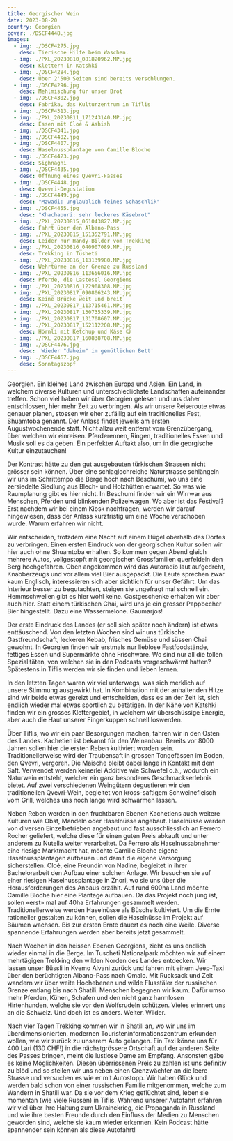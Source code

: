 ```yaml
---
title: Georgischer Wein
date: 2023-08-20
country: Georgien
cover: ./DSCF4448.jpg
images:
  - img: ./DSCF4275.jpg
    desc: Tierische Hilfe beim Waschen.
  - img: ./PXL_20230810_081820962.MP.jpg
    desc: Klettern in Katshki
  - img: ./DSCF4284.jpg
    desc: Über 2'500 Seiten sind bereits verschlungen.
  - img: ./DSCF4296.jpg
    desc: Mehlmischung für unser Brot
  - img: ./DSCF4302.jpg
    desc: Fabrika, das Kulturzentrum in Tiflis
  - img: ./DSCF4313.jpg
  - img: ./PXL_20230811_171243140.MP.jpg
    desc: Essen mit Cloé & Ashish
  - img: ./DSCF4341.jpg
  - img: ./DSCF4402.jpg
  - img: ./DSCF4407.jpg
    desc: Haselnussplantage von Camille Bloche
  - img: ./DSCF4423.jpg
    desc: Sighnaghi
  - img: ./DSCF4435.jpg
    desc: Öffnung eines Qvevri-Fasses
  - img: ./DSCF4448.jpg
    desc: Qvevri-Degustation
  - img: ./DSCF4449.jpg
    desc: "Mzwadi: unglaublich feines Schaschlik"
  - img: ./DSCF4455.jpg
    desc: "Khachapuri: sehr leckeres Käsebrot"
  - img: ./PXL_20230815_061043827.MP.jpg
    desc: Fahrt über den Albano-Pass
  - img: ./PXL_20230815_151352791.MP.jpg
    desc: Leider nur Handy-Bilder vom Trekking
  - img: ./PXL_20230816_040907089.MP.jpg
    desc: Trekking in Tusheti
  - img: ./PXL_20230816_113139980.MP.jpg
    desc: Wehrtürme an der Grenze zu Russland
  - img: ./PXL_20230816_113656016.MP.jpg
    desc: Pferde, die Lastesel Georgiens
  - img: ./PXL_20230816_122908308.MP.jpg
  - img: ./PXL_20230817_090806243.MP.jpg
    desc: Keine Brücke weit und breit
  - img: ./PXL_20230817_113715461.MP.jpg
  - img: ./PXL_20230817_130735339.MP.jpg
  - img: ./PXL_20230817_131708607.MP.jpg
  - img: ./PXL_20230817_152112208.MP.jpg
    desc: Hörnli mit Ketchup und Käse 😋
  - img: ./PXL_20230817_160838708.MP.jpg
  - img: ./DSCF4476.jpg
    desc: 'Wieder "daheim" im gemütlichen Bett'
  - img: ./DSCF4467.jpg
    desc: Sonntagszopf
---
```

Georgien. Ein kleines Land zwischen Europa und Asien. Ein Land, in welchem diverse Kulturen und unterschiedlichste Landschaften aufeinander treffen. Schon viel haben wir über Georgien gelesen und uns daher entschlossen, hier mehr Zeit zu verbringen. Als wir unsere Reiseroute etwas genauer planen, stossen wir eher zufällig auf ein traditionelles Fest, Shuamtoba genannt. Der Anlass findet jeweils am ersten Augustwochenende statt. Nicht allzu weit entfernt vom Grenzübergang, über welchen wir einreisen. Pferderennen, Ringen, traditionelles Essen und Musik soll es da geben. Ein perfekter Auftakt also, um in die georgische Kultur einzutauchen! 

Der Kontrast hätte zu den gut ausgebauten türkischen Strassen nicht grösser sein können. Über eine schlaglochreiche Naturstrasse schlängeln wir uns im Schrittempo die Berge hoch nach Beschumi, wo uns eine zersiedelte Siedlung aus Blech- und Holzhütten erwartet. So was wie Raumplanung gibt es hier nicht. In Beschumi finden wir ein Wirrwar aus Menschen, Pferden und blinkenden Polizeiwagen. Wo aber ist das Festival? Erst nachdem wir bei einem Kiosk nachfragen, werden wir darauf hingewiesen, dass der Anlass kurzfristig um eine Woche verschoben wurde. Warum erfahren wir nicht.

Wir entscheiden, trotzdem eine Nacht auf einem Hügel oberhalb des Dorfes zu verbringen. Einen ersten Eindruck von der georgischen Kultur sollen wir hier auch ohne Shuamtoba erhalten. So kommen gegen Abend gleich mehrere Autos, vollgestopft mit georgischen Grossfamilien querfeldein den Berg hochgefahren. Oben angekommen wird das Autoradio laut aufgedreht, Knabberzeugs und vor allem viel Bier ausgepackt. Die Leute sprechen zwar kaum Englisch, interessieren sich aber sichtlich für unser Gefährt. Um das Interieur besser zu begutachten, steigen sie ungefragt mal schnell ein. Hemmschwellen gibt es hier wohl keine. Gastgeschenke erhalten wir aber auch hier. Statt einem türkischen Chai, wird uns je ein grosser Pappbecher Bier hingestellt. Dazu eine Wassermelone. Gaumarjos!

Der erste Eindruck des Landes (er soll sich später noch ändern) ist etwas enttäuschend. Von den letzten Wochen sind wir uns türkische Gastfreundschaft, leckeren Kebab, frisches Gemüse und süssen Chai gewohnt. In Georgien finden wir erstmals nur lieblose Fastfoodstände, fettiges Essen und Supermärkte ohne Frischware. Wo sind nur all die tollen Spezialitäten, von welchen sie in den Podcasts vorgeschwärmt hatten? Spätestens in Tiflis werden wir sie finden und lieben lernen.

In den letzten Tagen waren wir viel unterwegs, was sich merklich auf unsere Stimmung ausgewirkt hat. In Kombination mit der anhaltenden Hitze sind wir beide etwas gereizt und entscheiden, dass es an der Zeit ist, sich endlich wieder mal etwas sportlich zu betätigen. In der Nähe von Katshki finden wir ein grosses Klettergebiet, in welchem wir überschüssige Energie, aber auch die Haut unserer Fingerkuppen schnell loswerden.

Über Tiflis, wo wir ein paar Besorgungen machen, fahren wir in den Osten des Landes. Kachetien ist bekannt für den Weinanbau. Bereits vor 8000 Jahren sollen hier die ersten Reben kultiviert worden sein. Traditionellerweise wird der Traubensaft in grossen Tongefässen im Boden, den Qvevri, vergoren. Die Maische bleibt dabei lange in Kontakt mit dem Saft. Verwendet werden keinerlei Additive wie Schwefel o.ä., wodurch ein Naturwein entsteht, welcher ein ganz besonderes Geschmackserlebnis bietet. Auf zwei verschiedenen Weingütern degustieren wir den traditionellen Qvevri-Wein, begleitet von kross-saftigem Schweinefleisch vom Grill, welches uns noch lange wird schwärmen lassen.

Neben Reben werden in den fruchtbaren Ebenen Kachetiens auch weitere Kulturen wie Obst, Mandeln oder Haselnüsse angebaut. Haselnüsse werden von diversen Einzelbetrieben angebaut und fast ausschliesslich an Ferrero Rocher geliefert, welche diese für einen guten Preis abkauft und unter anderem zu Nutella weiter verarbeitet. Da Ferrero als Haselnussabnehmer eine riesige Marktmacht hat, möchte Camille Bloche eigene Haselnussplantagen aufbauen und damit die eigene Versorgung sicherstellen. Cloé, eine Freundin von Nadine, begleitet in ihrer Bachelorarbeit den Aufbau einer solchen Anlage. Wir besuchen sie auf einer riesigen Haselnussplantage in Znori, wo sie uns über die Herausforderungen des Anbaus erzählt. Auf rund 600ha Land möchte Camille Bloche hier eine Plantage aufbauen. Da das Projekt noch jung ist, sollen «erst» mal auf 40ha Erfahrungen gesammelt werden. Traditionellerweise werden Haselnüsse als Büsche kultiviert. Um die Ernte rationeller gestalten zu können, sollen die Haselnüsse im Projekt auf Bäumen wachsen. Bis zur ersten Ernte dauert es noch eine Weile. Diverse spannende Erfahrungen werden aber bereits jetzt gesammelt.

Nach Wochen in den heissen Ebenen Georgiens, zieht es uns endlich wieder einmal in die Berge. Im Tuscheti Nationalpark möchten wir auf einem mehrtägigen Trekking den wilden Norden des Landes entdecken. Wir lassen unser Büssli in Kvemo Alvani zurück und fahren mit einem Jeep-Taxi über den berüchtigten Albano-Pass nach Omalo. Mit Rucksack und Zelt wandern wir über weite Hochebenen und wilde Flusstäler der russischen Grenze entlang bis nach Shatili. Menschen begegnen wir kaum. Dafür umso mehr Pferden, Kühen, Schafen und den nicht ganz harmlosen Hirtenhunden, welche sie vor den Wolfsrudeln schützen. Vieles erinnert uns an die Schweiz. Und doch ist es anders. Weiter. Wilder.

Nach vier Tagen Trekking kommen wir in Shatili an, wo wir uns im überdimensionierten, modernen Touristeninformationszentrum erkunden wollen, wie wir zurück zu unserem Auto gelangen. Ein Taxi könne uns für 400 Lari (130 CHF!) in die nächstgrössere Ortschaft auf der anderen Seite des Passes bringen, meint die lustlose Dame am Empfang. Ansonsten gäbe es keine Möglichkeiten. Diesen überrissenen Preis zu zahlen ist uns definitiv zu blöd und so stellen wir uns neben einen Grenzwächter an die leere Strasse und versuchen es wie er mit Autostopp. Wir haben Glück und werden bald schon von einer russischen Familie mitgenommen, welche zum Wandern in Shatili war. Da sie vor dem Krieg geflüchtet sind, leben sie momentan (wie viele Russen) in Tiflis. Während unserer Autofahrt erfahren wir viel über ihre Haltung zum Ukrainekrieg, die Propaganda in Russland und wie ihre besten Freunde durch den Einfluss der Medien zu Menschen geworden sind, welche sie kaum wieder erkennen. Kein Podcast hätte spannender sein können als diese Autofahrt!